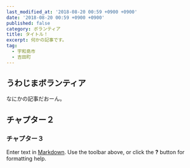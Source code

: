 ```yaml
---
last_modified_at: '2018-08-20 00:59 +0900 +0900'
date: '2018-08-20 00:59 +0900 +0900'
published: false
category: ボランティア
title: タイトル！
excerpt: 何かの記事です。
tag:
  - 宇和島市
  - 吉田町
---
```

## うわじまボランティア
なにかの記事だおーん。

## チャプター２

### チャプター３

Enter text in [Markdown](http://daringfireball.net/projects/markdown/). Use the toolbar above, or click the **?** button for formatting help.
